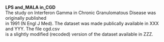 **LPS and_MALA in_CGD** <br />
The study on Interferon Gamma in Chronic Granulomatous Disease was originally published <br />
in 1991 (N Engl J Med). The dataset was made publically available in XXX and YYY. The file cgd.csv <br />
is a slightly modified (recoded) version of the dataset available in ZZZ. <br />
